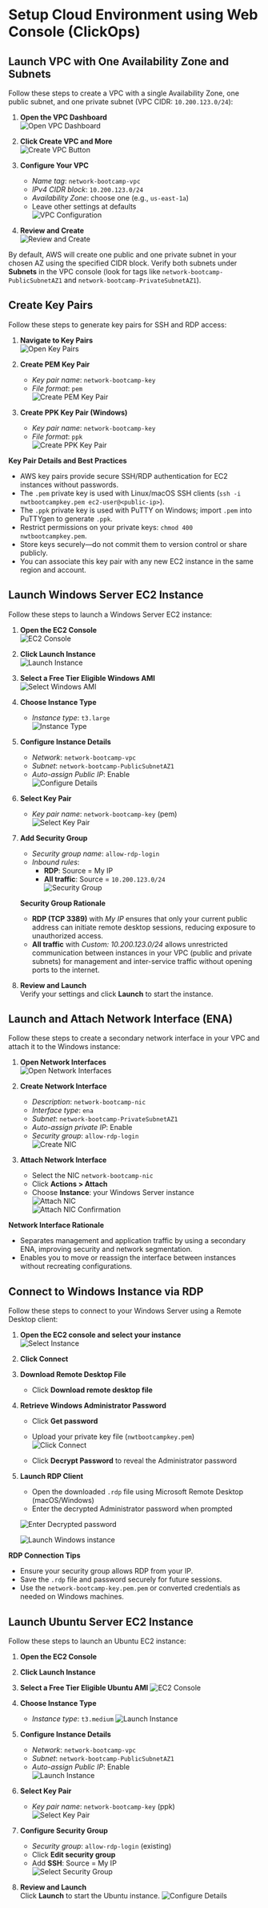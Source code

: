 # Setup Cloud Environment using Web Console (ClickOps)

## Launch VPC with One Availability Zone and Subnets

Follow these steps to create a VPC with a single Availability Zone, one public subnet, and one private subnet (VPC CIDR: `10.200.123.0/24`):

1. **Open the VPC Dashboard**  
   ![Open VPC Dashboard](screenshots/create-vpc-1.png)

2. **Click Create VPC and More**  
   ![Create VPC Button](screenshots/create-vpc-2.png)

3. **Configure Your VPC**  
   - _Name tag_: `network-bootcamp-vpc`  
   - _IPv4 CIDR block_: `10.200.123.0/24`  
   - _Availability Zone_: choose one (e.g., `us-east-1a`)  
   - Leave other settings at defaults  
   ![VPC Configuration](screenshots/create-vpc-3.png)

4. **Review and Create**  
   ![Review and Create](screenshots/create-vpc-4.png)

By default, AWS will create one public and one private subnet in your chosen AZ using the specified CIDR block. Verify both subnets under **Subnets** in the VPC console (look for tags like `network-bootcamp-PublicSubnetAZ1` and `network-bootcamp-PrivateSubnetAZ1`).

## Create Key Pairs

Follow these steps to generate key pairs for SSH and RDP access:

1. **Navigate to Key Pairs**  
   ![Open Key Pairs](screenshots/create-keypair-pem.png)

2. **Create PEM Key Pair**  
   - _Key pair name_: `network-bootcamp-key`  
   - _File format_: `pem`  
   ![Create PEM Key Pair](screenshots/create-keypair-pem.png)

3. **Create PPK Key Pair (Windows)**  
   - _Key pair name_: `network-bootcamp-key`  
   - _File format_: `ppk`  
   ![Create PPK Key Pair](screenshots/create-keypair-ppk.png)

**Key Pair Details and Best Practices**  
- AWS key pairs provide secure SSH/RDP authentication for EC2 instances without passwords.  
- The `.pem` private key is used with Linux/macOS SSH clients (`ssh -i nwtbootcampkey.pem ec2-user@<public-ip>`).  
- The `.ppk` private key is used with PuTTY on Windows; import `.pem` into PuTTYgen to generate `.ppk`.  
- Restrict permissions on your private keys: `chmod 400 nwtbootcampkey.pem`.  
- Store keys securely—do not commit them to version control or share publicly.  
- You can associate this key pair with any new EC2 instance in the same region and account.  

## Launch Windows Server EC2 Instance

Follow these steps to launch a Windows Server EC2 instance:

1. **Open the EC2 Console**  
   ![EC2 Console](screenshots/create-windows-server-1.png)

2. **Click Launch Instance**  
   ![Launch Instance](screenshots/create-windows-server-2.png)

3. **Select a Free Tier Eligible Windows AMI**  
   ![Select Windows AMI](screenshots/create-windows-server-3.png)

4. **Choose Instance Type**  
   - _Instance type_: `t3.large`  
   ![Instance Type](screenshots/create-windows-server-4.png)

5. **Configure Instance Details**  
   - _Network_: `network-bootcamp-vpc`  
   - _Subnet_: `network-bootcamp-PublicSubnetAZ1`  
   - _Auto-assign Public IP_: Enable  
   ![Configure Details](screenshots/create-windows-server-5.png)

6. **Select Key Pair**  
   - _Key pair name_: `network-bootcamp-key` (pem)  
   ![Select Key Pair](screenshots/create-keypair-pem.png)

7. **Add Security Group**  
   - _Security group name_: `allow-rdp-login`  
   - _Inbound rules_:  
     - **RDP**: Source = My IP  
     - **All traffic**: Source = `10.200.123.0/24`  
   ![Security Group](screenshots/create-windows-server-5.png)

   **Security Group Rationale**  
   - **RDP (TCP 3389)** with _My IP_ ensures that only your current public address can initiate remote desktop sessions, reducing exposure to unauthorized access.  
   - **All traffic** with _Custom: 10.200.123.0/24_ allows unrestricted communication between instances in your VPC (public and private subnets) for management and inter-service traffic without opening ports to the internet.

8. **Review and Launch**  
   Verify your settings and click **Launch** to start the instance.

## Launch and Attach Network Interface (ENA)

Follow these steps to create a secondary network interface in your VPC and attach it to the Windows instance:

1. **Open Network Interfaces**  
   ![Open Network Interfaces](screenshots/create-windows-server-nic-1.png)

2. **Create Network Interface**  
   - _Description_: `network-bootcamp-nic`  
   - _Interface type_: `ena`  
   - _Subnet_: `network-bootcamp-PrivateSubnetAZ1`  
   - _Auto-assign private IP_: Enable  
   - _Security group_: `allow-rdp-login`  
   ![Create NIC](screenshots/create-windows-server-nic-2.png)

3. **Attach Network Interface**  
   - Select the NIC `network-bootcamp-nic`  
   - Click **Actions > Attach**  
   - Choose **Instance**: your Windows Server instance  
   ![Attach NIC](screenshots/attach-network-interface-windows-box.png)  
   ![Attach NIC Confirmation](screenshots/attach-network-interface-windows-box-2.png)

**Network Interface Rationale**  
- Separates management and application traffic by using a secondary ENA, improving security and network segmentation.  
- Enables you to move or reassign the interface between instances without recreating configurations.

## Connect to Windows Instance via RDP

Follow these steps to connect to your Windows Server using a Remote Desktop client:

1. **Open the EC2 console and select your instance**  
   ![Select Instance](screenshots/connect-rdp-1.png)

2. **Click Connect**  
   

3. **Download Remote Desktop File**  
   - Click **Download remote desktop file**  
   

4. **Retrieve Windows Administrator Password**  
   - Click **Get password**  
   - Upload your private key file (`nwtbootcampkey.pem`)  
   ![Click Connect](screenshots/connect-rdp-2.png)

   - Click **Decrypt Password** to reveal the Administrator password  

5. **Launch RDP Client**  
   - Open the downloaded `.rdp` file using Microsoft Remote Desktop (macOS/Windows)  
   - Enter the decrypted Administrator password when prompted  

   ![Enter Decrypted password](screenshots/connect-rdp-3.png)

   ![Launch Windows instance](screenshots/connect-rdp-4.png)

**RDP Connection Tips**  
- Ensure your security group allows RDP from your IP.  
- Save the `.rdp` file and password securely for future sessions.  
- Use the `network-bootcamp-key.pem.pem` or converted credentials as needed on Windows machines.

## Launch Ubuntu Server EC2 Instance

Follow these steps to launch an Ubuntu EC2 instance:

1. **Open the EC2 Console**  
   
2. **Click Launch Instance**  

3. **Select a Free Tier Eligible Ubuntu AMI** 
   ![EC2 Console](screenshots/create-ubuntu-instance-1.png)


4. **Choose Instance Type**  
   - _Instance type_: `t3.medium`
   ![Launch Instance](screenshots/create-ubuntu-instance-2.png)

5. **Configure Instance Details**  
   - _Network_: `network-bootcamp-vpc`  
   - _Subnet_: `network-bootcamp-PublicSubnetAZ1`  
   - _Auto-assign Public IP_: Enable  
   ![Launch Instance](screenshots/create-ubuntu-instance-2.png)

6. **Select Key Pair**  
   - _Key pair name_: `network-bootcamp-key` (ppk)  
   ![Select Key Pair](screenshots/create-keypair-ppk.png)

7. **Configure Security Group**  
   - _Security group_: `allow-rdp-login` (existing)  
   - Click **Edit security group**  
   - Add **SSH**: Source = My IP  
   ![Select Security Group](screenshots/create-ubuntu-instance-3.png)

8. **Review and Launch**  
   Click **Launch** to start the Ubuntu instance.
   ![Configure Details](screenshots/create-ubuntu-instance-4.png)

